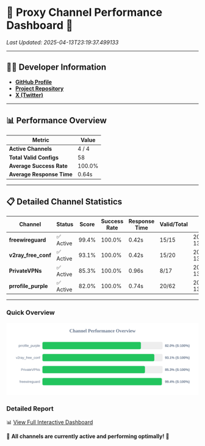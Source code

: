 # 🌟 Proxy Channel Performance Dashboard 🌟

_Last Updated: 2025-04-13T23:19:37.499133_

---

## 👩‍💻 Developer Information

- **[GitHub Profile](https://github.com/4n0nymou3)**  
- **[Project Repository](https://github.com/4n0nymou3/multi-proxy-config-fetcher)**  
- **[X (Twitter)](https://x.com/4n0nymou3)**  

---

## 📊 Performance Overview

| Metric                | Value       |
|-----------------------|-------------|
| **Active Channels**   | 4 / 4       |
| **Total Valid Configs** | 58          |
| **Average Success Rate** | 100.0%      |
| **Average Response Time** | 0.64s       |

---

## 📋 Detailed Channel Statistics

| Channel          | Status     | Score  | Success Rate | Response Time | Valid/Total | Last Success               |
|------------------|------------|--------|--------------|---------------|-------------|----------------------------|
| **freewireguard**  | ✅ Active  | 99.4%  | 100.0% | 0.42s         | 15/15       | 2025-04-13T23:19:37.497403 |
| **v2ray_free_conf**  | ✅ Active  | 93.1%  | 100.0% | 0.42s         | 15/20       | 2025-04-13T23:19:36.061419 |
| **PrivateVPNs**  | ✅ Active  | 85.3%  | 100.0% | 0.96s         | 8/17       | 2025-04-13T23:19:37.053573 |
| **prrofile_purple**  | ✅ Active  | 82.0%  | 100.0% | 0.74s         | 20/62       | 2025-04-13T23:19:35.573673 |

---

### Quick Overview
<div align="center">
  <a href="https://raw.githubusercontent.com/nullluser/NullRepo/refs/heads/main/assets/channel_stats_chart.svg">
    <img src="https://raw.githubusercontent.com/nullluser/NullRepo/refs/heads/main/assets/channel_stats_chart.svg" alt="Source Performance Statistics" width="800">
  </a>
</div>

### Detailed Report
📊 [View Full Interactive Dashboard](https://htmlpreview.github.io/?https://github.com/nullluser/NullRepo/blob/main/assets/performance_report.html)

🎉 **All channels are currently active and performing optimally!** 🎉
